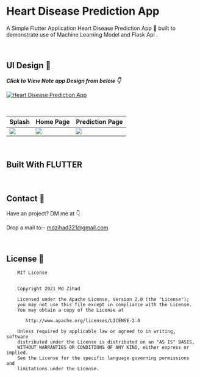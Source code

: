 

# Heart Disease Prediction App
A Simple Flutter Application Heart Disease Prediction App 📱 built to demonstrate use of Machine Learning Model and Flask Api .

<br />

## UI Design 🎨

***Click to View Note app Design from below 👇***

[![Heart Disease Prediction App](https://img.shields.io/badge/Heart_Disease_Prediction_App-FIGMA-black.svg?style=for-the-badge&logo=figma)](https://www.figma.com/file/XoFCU5k3AzwtOgS0gOmZWL/Heart-Disease-Prediction-App?node-id=29%3A196)

<br />

Splash | Home Page | Prediction Page
--- | --- | --- 
![](https://user-images.githubusercontent.com/83513508/161754739-950d20ec-8233-4499-8c23-883435728c2a.png) | ![](https://user-images.githubusercontent.com/83513508/161754735-d85d0edd-fa72-4d71-a678-377fc90eca23.png) | ![](https://user-images.githubusercontent.com/83513508/161754742-a17e18af-49ef-4761-9197-60ddfba8b9ad.png) 

<br />


## Built With FLUTTER

<br />

## Contact 📩
Have an project? DM me at 👇

Drop a mail to:- mdzihad321@gmail.com

<br />

## License 🔖
```
    MIT License


    Copyright 2021 Md Zihad

    Licensed under the Apache License, Version 2.0 (the "License");
    you may not use this file except in compliance with the License.
    You may obtain a copy of the License at

       http://www.apache.org/licenses/LICENSE-2.0

    Unless required by applicable law or agreed to in writing, software
    distributed under the License is distributed on an "AS IS" BASIS,
    WITHOUT WARRANTIES OR CONDITIONS OF ANY KIND, either express or implied.
    See the License for the specific language governing permissions and
    limitations under the License.

```




